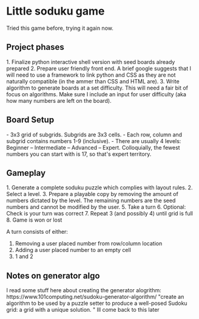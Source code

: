<h1> Little soduku game </h1>

Tried this game before, trying it again now. 

<h2> Project phases </h2> 
1. Finalize python interactive shell version with seed boards already prepared
2. Prepare user friendly front end. A brief google suggests that I will need to use a framework to link python and CSS as they are not naturally compatible (in the ammer than CSS and HTML are). 
3. Write algorithm to generate boards at a set difficulty. This will need a fair bit of focus on algorithms. Make sure I include an input for user difficulty (aka how many numbers are left on the board). 

<h2> Board Setup </h2> 
- 3x3 grid of subgrids. Subgrids are 3x3 cells. 
- Each row, column and subgrid contains numbers 1-9 (inclusive). 
- There are usually 4 levels: Beginner – Intermediate – Advanced – Expert. Colloquially, the fewest numbers you can start with is 17, so that's expert territory. 

<h2> Gameplay </h2> 
1. Generate a complete soduku puzzle which complies with layout rules. 
2. Select a level. 
3. Prepare a playable copy by removing the amount of numbers dictated by the level. The remaining numbers are the seed numbers and cannot be modified by the user. 
5. Take a turn
6. Optional: Check is your turn was correct
7. Repeat 3 (and possibly 4) until grid is full 
8. Game is won or lost 

A turn consists of either: 
1. Removing a user placed number from row/column location 
2. Adding a user placed number to an empty cell 
3. 1 and 2

<h2> Notes on generator algo </h2> 
I read some stuff here about creating the generator alogrithm: https://www.101computing.net/sudoku-generator-algorithm/ 
"create an algorithm to be used by a puzzle setter to produce a well-posed Sudoku grid: a grid with a unique solution. "
Ill come back to this later

